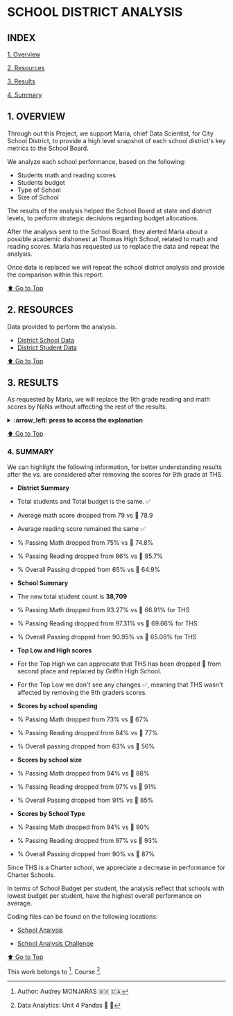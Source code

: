 # **SCHOOL DISTRICT ANALYSIS**

## **INDEX**

[1. Overview](#1-overview)

[2. Resources](#2-resources)

[3. Results](#3-results)

[4. Summary](#4-summary)


## **1. OVERVIEW**
Through out this Project, we support Maria, chief Data Scientist, for City School District, to provide a high level snapshot of each school district's key metrics to the School Board.

We analyze each school performance, based on the following:
- Students math and reading scores
- Students budget
- Type of School
- Size of School

The results of the analysis helped the School Board at state and district levels, to perform strategic decisions regarding budget allocations.

After the analysis sent to the School Board, they alerted Maria about a possible academic dishonest at Thomas High School, related to math and reading scores. Maria has requested us to replace the data and repeat the analysis.

Once data is replaced we will repeat the school district analysis and provide the comparison within this report.

[:arrow_up: Go to Top](#index)

## **2. RESOURCES**
Data provided to perform the analysis.
- [District School Data](https://github.com/amonjaras/School_District_Analysis/blob/main/Resources/schools_complete.csv)
- [District Student Data](https://github.com/amonjaras/School_District_Analysis/blob/main/Resources/students_complete.csv)

[:arrow_up: Go to Top](#index)

## **3. RESULTS**
As requested by Maria, we will replace the 9th grade reading and math scores by NaNs without affecting the rest of the results.

<details><summary><b>:arrow_left: press to access the explanation</b></summary>
<p>

### **3.1 Replacing 9th grade reading and math scores**
Utilizing the *loc* method we were able to select the reading and math scores from the 9th grade at Thomas High School, and replace them with NaN using the following code.

<details><summary><b>:computer: Code used for replacement</b></summary>
<p>

```
# Reading score
student_data_df.loc[(student_data_df["school_name"] == "Thomas High School") &
                    (student_data_df["grade"] == "9th"), "reading_score"] = np.nan

# Math score
student_data_df.loc[(student_data_df["school_name"] == "Thomas High School") &
                                     (student_data_df["grade"] == "9th"), "math_score"] = np.nan

# Checking the Results
student_data_df[(student_data_df["school_name"] == "Thomas High School") & (student_data_df["grade"] == "9th")]
```
</p>
</details>

![9th grade replacement](https://github.com/amonjaras/School_District_Analysis/blob/main/Images/ninth_replacement.png)

### **3.2 Repeat Analysis**
To have accurate results, we divided the analysis in the following sections:

#### **3.2.1 District Summary**
To stat our analysis we combine our data sources into a single dataset.
After the combination, this is the relevant information obtained in this section.

| | Student Count |
| :---: | :---: |
| Total | **38,709** |
> *Table 1: Total Student Count excluding 9th Grade for THS*

| Subject | Passing Percentage |
| :---: | :---: |
| Math | **74.76%** |
| Reading | **85.66%** |
| Overall | **64.86%** |
> *Table 2: Student Passing Percentages*

<details><summary><b>:computer: Part of the code used in this section</b></summary>
<p>

```
# Step 1. Get the number of students that are in ninth grade at Thomas High School.
thomas_student_count = school_data_complete_df.loc[(school_data_complete_df["school_name"] == "Thomas High School") &
                                                   (school_data_complete_df["grade"] == "9th"), "Student ID"].count()

# Calculate passing percentages
passing_math_percentage = passing_math_count / float(total_student_count_new) * 100
```
</p>
</details>

![District Summary](https://github.com/amonjaras/School_District_Analysis/blob/main/Images/district_summary.png)


#### **3.2.2 School Summary**
During this section we started with the following summary per school

![School Summary1](https://github.com/amonjaras/School_District_Analysis/blob/main/Images/school_summary1.png)

In order to get more accurate results it is important to calculate the passing criteria for THS grades 10th to 12th

| Subject | THS Passing Percentage |
| :---: | :---: |
| Math | **93.19%**|
| Reading | **97.02%** |
| Overall | **90.63** |
> *Table 3: THS grades 10th to 12th Passing Percentages*

Once obtained the results, it was necessary to replace passing results in the *per_school_summary_df*

![School Summary2](https://github.com/amonjaras/School_District_Analysis/blob/main/Images/school_summary2.png)

<details><summary><b>:computer: Part of the code used in this section</b></summary>
<p>

```
# Step 6. Get all the students passing math from THS
ths_passing_math = school_data_complete_df.loc[(school_data_complete_df["school_name"] == "Thomas High School") &
                                              (school_data_complete_df["math_score"] >= 70)]
ths_passing_math_df = pd.DataFrame(ths_passing_math)
ths_passing_math_count = ths_passing_math_df.count()

# Step 9. Calculate the percentage of 10th-12th grade students passing math from Thomas High School.
ths_passing_math_percentage = ths_passing_math_count["Student ID"] / float(ths_student_count) * 100

ths_passing_math_percentage

# Step 13. Replace the passing reading percentage for Thomas High School in the per_school_summary_df.
per_school_summary_df.loc["Thomas High School", "% Passing Reading"] = ths_passing_reading_percentage
```
</p>
</details>

#### **3.2.3 High and Low Performing Schools**
With the new calculations these are the Top High and Top Low Performing Schools

> *Summary Top High Performing Schools*

![Top High](https://github.com/amonjaras/School_District_Analysis/blob/main/Images/top_high.png)

> *Summary Top Low Performing Schools*

![Top Low](https://github.com/amonjaras/School_District_Analysis/blob/main/Images/top_low.png)

#### **3.2.4 Math and Reading Scores by Grade**
To obtain the requested, we create a series of scores by grade levels.
The following images display the results obtained. Since we removed the scores of 9th grade for THS, the score is displayed as *nan*

> *Math scores by grade*

![Math Scores](https://github.com/amonjaras/School_District_Analysis/blob/main/Images/math_scores_grade.png)

> *Reading scores by grade*

![Reading Scores](https://github.com/amonjaras/School_District_Analysis/blob/main/Images/reading_scores_grade.png)


#### **3.2.5 Scores by School Spending**
For this section we created 4 bins to group the budget spend per student.
The spending bins were created as indicated on the next code;

```
all_spend_bins = [0, 585, 630, 645, 675]
group_names = ["<$586", "$586-630", "$631-645", "$646-675"]
per_school_summary_original_df["Spending Ranges (Per Student)"] = pd.cut(per_school_capita, all_spending_bins, labels=group_names)
```

The spending ranges per student, are displayed in the following image.

![Spending Ranges](https://github.com/amonjaras/School_District_Analysis/blob/main/Images/avr_spend_student.png)

#### **3.2.6 Scores by School Size**
For this section we created 3 bins to group the school size, based on the total students.
The size bins are indicated on the next code;

```
all_size_bins = [0, 999, 1999, 5000]
group_names = ["Small (<1000)", "Medium (1000-1999)", "Large (2000-5000)"]
per_school_summary_original_df["School Size"] = pd.cut(per_school_summary_original_df["Total Students"], all_size_bins, labels = group_names)
```

The size ranges are displayed in the following image.

![School Size](https://github.com/amonjaras/School_District_Analysis/blob/main/Images/school_size_score.png)


#### **3.2.7 Scores by School Type**
Lastly we create two different groups related to the school type:
- District
- Charter

The following image shows the scores by school type;

![School Type](https://github.com/amonjaras/School_District_Analysis/blob/main/Images/school_type_score.png)

</p>
</details>


[:arrow_up: Go to Top](#index)

### **4. SUMMARY**
We can highlight the following information, for better understanding results after the *vs.* are considered after removing the scores for 9th grade at THS.

- **District Summary**
 - Total students and Total budget is the same. :white_check_mark:
 - Average math score dropped from 79 vs :small_red_triangle_down: 78.9
 - Average reading score remained the same :white_check_mark:
 - % Passing Math dropped from 75% vs :small_red_triangle_down: 74.8%
 - % Passing Reading dropped from 86% vs :small_red_triangle_down: 85.7%
 - % Overall Passing dropped from 65% vs :small_red_triangle_down: 64.9%

- **School Summary**
 - The new total student count is **38,709**
 - % Passing Math dropped from 93.27% vs :small_red_triangle_down: 66.91% for THS
 - % Passing Reading dropped from 97.31% vs :small_red_triangle_down: 69.66% for THS
 - % Overall Passing dropped from 90.95% vs :small_red_triangle_down: 65.08% for THS

- **Top Low and High scores**
 - For the Top High we can appreciate that THS has been dropped :small_red_triangle_down: from second place and replaced by Griffin High School.
 - For the Top Low we don't see any changes :white_check_mark:, meaning that THS wasn't affected by removing the 9th graders scores.

- **Scores by school spending**
 - % Passing Math dropped from 73% vs :small_red_triangle_down: 67%
 - % Passing Reading dropped from 84% vs :small_red_triangle_down: 77%
 - % Overall passing dropped from 63% vs :small_red_triangle_down: 56%

- **Scores by school size**
 - % Passing Math dropped from 94% vs :small_red_triangle_down: 88%
 - % Passing Reading dropped from 97% vs :small_red_triangle_down: 91%
 - % Overall Passing dropped from 91% vs :small_red_triangle_down: 85%

- **Scores by School Type**
 - % Passing Math dropped from 94% vs :small_red_triangle_down: 90%
 - % Passing Reading dropped from 97% vs :small_red_triangle_down: 93%
 - % Overall Passing dropped from 90% vs :small_red_triangle_down: 87%

Since THS is a Charter school, we appreciate a decrease in performance for Charter Schools.

In terms of School Budget per student, the analysis reflect that schools with lowest budget per student, have the highest overall performance on average.

Coding files can be found on the following locations:

- [School Analysis](https://github.com/amonjaras/School_District_Analysis/blob/main/PyCitySchools.ipynb)

- [School Analysis Challenge](https://github.com/amonjaras/School_District_Analysis/blob/main/PyCitySchools_Challenge.ipynb)

[:arrow_up: Go to Top](#index)

  This work belongs to [^1].
  Course [^2].
  [^note]:
  [^1]: Author: Audrey MONJARAS :mexico: :canada:
  [^2]: Data Analytics: Unit 4 Pandas :snake: :panda_face:
